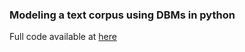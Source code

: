 ### Modeling a text corpus using DBMs in python

Full code available at [here](https://github.com/piomonti/DeepTextMining)
